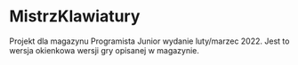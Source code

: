 # MistrzKlawiatury
Projekt dla magazynu Programista Junior wydanie luty/marzec 2022. Jest to wersja okienkowa wersji gry opisanej w magazynie.
